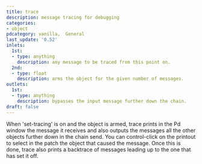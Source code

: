 ```yaml
---
title: trace
description: message tracing for debugging
categories:
- object
pdcategory: vanilla,  General
last_update: '0.52'
inlets:
  1st:
  - type: anything
    description: any message to be traced from this point on.
  2nd:
  - type: float
    description: arms the object for the given number of messages.
outlets:
  1st:
  - type: anything
    description: bypasses the input message further down the chain.
draft: false
---
```

When 'set-tracing' is on and the object is armed,  trace prints in the Pd window the message it receives and also outputs the messages all the other objects further down in the chain send. You can control-click on the printout to select in the patch the object that caused the message. Once this is done,  trace also prints a backtrace of messages leading up to the one that has set it off.
